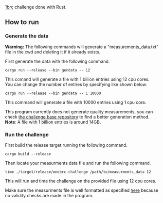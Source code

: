 [1brc](https://github.com/gunnarmorling/1brc) challenge done with Rust.

## How to run

### Generate the data 
**Warning:** The following commands will generate a "measurements_data.txt" file in the cwd and deleting it if it already exists.

First generate the data with the following command.
```
cargo run --release --bin gendata -- 12
```
This comand will generate a file with 1 billion entries using 12 cpu cores. \
You can change the number of entries by specifying like shown below.
```
cargo run --release --bin gendata -- 1 10000
```
This command will generate a file with 10000 entries using 1 cpu core.

This program currently does not generate quality measurements, you can check [the challenge base repository](https://github.com/gunnarmorling/1brc) to find a better generation method.
**Note**: A file with 1 billion entries is around 14GB. 
### Run the challenge
First build the release target running the following command.
```
cargo build --release 
```
Then locate your measurments data file and run the following command. 
```
time ./target/release/onebrc-challenge /path/to/measurments_data 12
```
This will run and time the challenge on the provided file using 12 cpu cores.

Make sure the measurments file is well formatted as specified [here](https://github.com/gunnarmorling/1brc) because no validity checks are made in the program.
